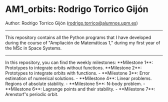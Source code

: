 # AM1_orbits: Rodrigo Torrico Gijón
Author: Rodrigo Torrico Gijón (rodrigo.torrico@alumnos.upm.es)
<span style="font-size:small; font-weight:normal;">

  ---

  This repository contains all the Python programs that I have developed during the course of "Ampliación de Matemáticas 1," during my first year of the MSc in Space Systems.

  ---

  </span>
In this repository, you can find the weekly milestones:
**Milestone 1**: Prototypes to integrate orbits without functions.
**Milestone 2**: Prototypes to integrate orbits with functions.
  - **Milestone 3**: Error estimation of numerical solutions.
  - **Milestone 4**: Linear problems. Regions of absolute stability.
  - **Milestone 5**: N-body problem.
  - **Milestone 6**: Lagrange points and their stability.
  - **Milestone 7**: Arenstorf's periodic orbit.
